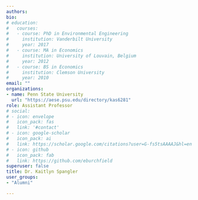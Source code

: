 ```yaml
---
authors:
bio:  
# education:
#   courses:
#   - course: PhD in Environmental Engineering
#     institution: Vanderbilt University
#     year: 2017
#   - course: MA in Economics
#     institution: University of Louvain, Belgium
#     year: 2012
#   - course: BS in Economics 
#     institution: Clemson University
#     year: 2010
email: ""
organizations:
- name: Penn State University
  url: "https://aese.psu.edu/directory/kas6281"
role: Assistant Professor
# social:
# - icon: envelope
#   icon_pack: fas
#   link: '#contact'
# - icon: google-scholar
#   icon_pack: ai
#   link: https://scholar.google.com/citations?user=G-fs5tsAAAAJ&hl=en
# - icon: github
#   icon_pack: fab
#   link: https://github.com/eburchfield
superuser: false
title: Dr. Kaitlyn Spangler
user_groups:
- "Alumni"

---
```


